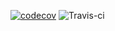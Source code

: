 [![codecov](https://codecov.io/gh/VANKINEENITAWRUN/GSoCPrep/branch/master/graph/badge.svg)](https://codecov.io/gh/VANKINEENITAWRUN/GSoCPrep)
![Travis-ci](https://api.travis-ci.com/VANKINEENITAWRUN/GSoCPrep.png?branch=master)
